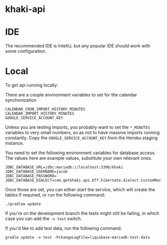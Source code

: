 # khaki-api

# IDE

The recommended IDE is IntelliJ, but any popular IDE should work with some configuration.

# Local
To get api running locally:

There are a couple environment variables to set for the calendar synchonization

```
CALENDAR_CRON_IMPORT_HISTORY_MINUTES
CALENDAR_IMPORT_HISTORY_MINUTES
GOOGLE_SERVICE_ACCOUNT_KEY
```

Unless you are testing imports, you probably want to set the ```*_MINUTES``` variables to very small numbers, so as not to have massive imports running constantly. Copy the ```GOOGLE_SERVICE_ACCOUNT_KEY``` from the Heroku staging instance.

You need to set the following environment variables for database access. The values here are example values, substitute your own relevant ones.

```
JDBC_DATABASE_URL=jdbc:mariadb://localhost:3306/khaki
JDBC_DATABASE_USERNAME=jacob
JDBC_DATABASE_PASSWORD=
JDBC_DATABASE_DIALECT=com.getkhaki.api.bff.hibernate.dialect.CustomMariaDbDialect
```

Once those are set, you can either start the service, which will create the tables if required, or run the following command:

```
./gradlew update
```

If you're on the development branch the tests might still be failing, in which case you can add the ```-x test``` switch.

If you'd like to add test data, run the following command:

```
gradle update -x test -PchangeLogFile=liquibase-mariadb-test-data
```
